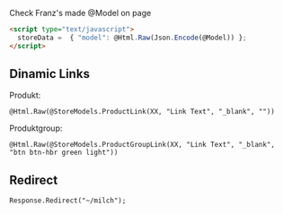 Check Franz's made @Model on page

```html
<script type="text/javascript">
  storeData =  { "model": @Html.Raw(Json.Encode(@Model)) };
</script>
```

## Dinamic Links

Produkt:
```razor
@Html.Raw(@StoreModels.ProductLink(XX, "Link Text", "_blank", ""))
```

Produktgroup:
```razor
@Html.Raw(@StoreModels.ProductGroupLink(XX, "Link Text", "_blank", "btn btn-hbr green light"))
```

## Redirect

```razor
Response.Redirect("~/milch");
```